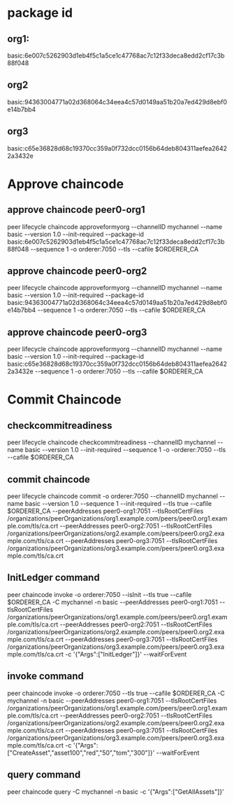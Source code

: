 # package id

## org1:

basic:6e007c5262903d1eb4f5c1a5ce1c47768ac7c12f33deca8edd2cf17c3b88f048

## org2

basic:94363004771a02d368064c34eea4c57d0149aa51b20a7ed429d8ebf0e14b7bb4

## org3

basic:c65e36828d68c19370cc359a0f732dcc0156b64deb804311aefea26422a3432e

# Approve chaincode

## approve chaincode peer0-org1
peer lifecycle chaincode approveformyorg --channelID mychannel --name basic --version 1.0 --init-required --package-id basic:6e007c5262903d1eb4f5c1a5ce1c47768ac7c12f33deca8edd2cf17c3b88f048 --sequence 1 -o orderer:7050 --tls --cafile $ORDERER_CA 


## approve chaincode peer0-org2
peer lifecycle chaincode approveformyorg --channelID mychannel --name basic --version 1.0 --init-required --package-id basic:94363004771a02d368064c34eea4c57d0149aa51b20a7ed429d8ebf0e14b7bb4 --sequence 1 -o orderer:7050 --tls --cafile $ORDERER_CA 


## approve chaincode peer0-org3
peer lifecycle chaincode approveformyorg --channelID mychannel --name basic --version 1.0 --init-required --package-id basic:c65e36828d68c19370cc359a0f732dcc0156b64deb804311aefea26422a3432e --sequence 1 -o orderer:7050 --tls --cafile $ORDERER_CA 

# Commit Chaincode

## checkcommitreadiness

peer lifecycle chaincode checkcommitreadiness --channelID mychannel --name basic --version 1.0 --init-required --sequence 1 -o -orderer:7050 --tls --cafile $ORDERER_CA


## commit chaincode

peer lifecycle chaincode commit -o orderer:7050 --channelID mychannel --name basic --version 1.0 --sequence 1 --init-required --tls true --cafile $ORDERER_CA --peerAddresses peer0-org1:7051 --tlsRootCertFiles /organizations/peerOrganizations/org1.example.com/peers/peer0.org1.example.com/tls/ca.crt --peerAddresses peer0-org2:7051 --tlsRootCertFiles /organizations/peerOrganizations/org2.example.com/peers/peer0.org2.example.com/tls/ca.crt --peerAddresses peer0-org3:7051 --tlsRootCertFiles /organizations/peerOrganizations/org3.example.com/peers/peer0.org3.example.com/tls/ca.crt



## InitLedger command

peer chaincode invoke -o orderer:7050 --isInit --tls true --cafile $ORDERER_CA -C mychannel -n basic --peerAddresses peer0-org1:7051 --tlsRootCertFiles /organizations/peerOrganizations/org1.example.com/peers/peer0.org1.example.com/tls/ca.crt --peerAddresses peer0-org2:7051 --tlsRootCertFiles /organizations/peerOrganizations/org2.example.com/peers/peer0.org2.example.com/tls/ca.crt --peerAddresses peer0-org3:7051 --tlsRootCertFiles /organizations/peerOrganizations/org3.example.com/peers/peer0.org3.example.com/tls/ca.crt -c '{"Args":["InitLedger"]}' --waitForEvent


## invoke command
peer chaincode invoke -o orderer:7050 --tls true --cafile $ORDERER_CA -C mychannel -n basic --peerAddresses peer0-org1:7051 --tlsRootCertFiles /organizations/peerOrganizations/org1.example.com/peers/peer0.org1.example.com/tls/ca.crt --peerAddresses peer0-org2:7051 --tlsRootCertFiles /organizations/peerOrganizations/org2.example.com/peers/peer0.org2.example.com/tls/ca.crt --peerAddresses peer0-org3:7051 --tlsRootCertFiles /organizations/peerOrganizations/org3.example.com/peers/peer0.org3.example.com/tls/ca.crt -c '{"Args":["CreateAsset","asset100","red","50","tom","300"]}' --waitForEvent


## query command
peer chaincode query -C mychannel -n basic -c '{"Args":["GetAllAssets"]}'